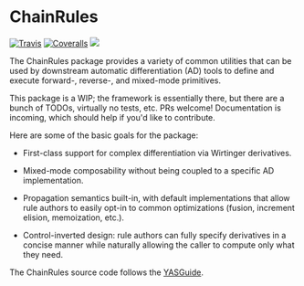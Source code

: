 # ChainRules

[![Travis](https://travis-ci.org/JuliaDiff/ChainRules.jl.svg?branch=master)](https://travis-ci.org/JuliaDiff/ChainRules.jl)
[![Coveralls](https://coveralls.io/repos/github/JuliaDiff/ChainRules.jl/badge.svg?branch=master)](https://coveralls.io/github/JuliaDiff/ChainRules.jl?branch=master)
[![](https://img.shields.io/badge/docs-latest-blue.svg)](https://JuliaDiff.github.io/ChainRules.jl/latest)

The ChainRules package provides a variety of common utilities that can be used by downstream automatic differentiation (AD) tools to define and execute forward-, reverse-, and mixed-mode primitives.

This package is a WIP; the framework is essentially there, but there are a bunch of TODOs, virtually no tests, etc. PRs welcome! Documentation is incoming, which should help if you'd like to contribute.

Here are some of the basic goals for the package:

- First-class support for complex differentiation via Wirtinger derivatives.

- Mixed-mode composability without being coupled to a specific AD implementation.

- Propagation semantics built-in, with default implementations that allow rule authors to easily opt-in to common optimizations (fusion, increment elision, memoization, etc.).

- Control-inverted design: rule authors can fully specify derivatives in a concise manner while naturally allowing the caller to compute only what they need.

The ChainRules source code follows the [YASGuide](https://github.com/jrevels/YASGuide).

